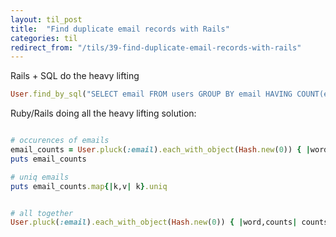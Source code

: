 ```yaml
---
layout: til_post
title:  "Find duplicate email records with Rails"
categories: til
redirect_from: "/tils/39-find-duplicate-email-records-with-rails"
---
```


Rails + SQL do the heavy lifting

```ruby
User.find_by_sql("SELECT email FROM users GROUP BY email HAVING COUNT(email) > 1;")
```


Ruby/Rails doing all the heavy lifting solution:


```ruby

# occurences of emails
email_counts = User.pluck(:email).each_with_object(Hash.new(0)) { |word,counts| counts[word] += 1 }.select { |k,v| v >1 }
puts email_counts

# uniq emails
puts email_counts.map{|k,v| k}.uniq


# all together
User.pluck(:email).each_with_object(Hash.new(0)) { |word,counts| counts[word] += 1 }.select { |k,v| v >1 }.map{|k,v| k}.uniq
```

